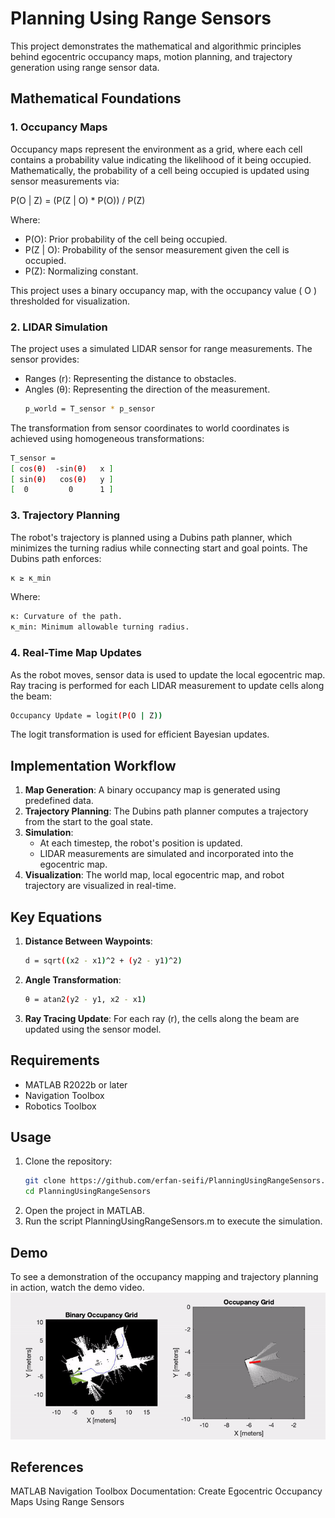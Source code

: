# Planning Using Range Sensors

This project demonstrates the mathematical and algorithmic principles behind egocentric occupancy maps, motion planning, and trajectory generation using range sensor data. 

## Mathematical Foundations

### 1. **Occupancy Maps**
Occupancy maps represent the environment as a grid, where each cell contains a probability value indicating the likelihood of it being occupied. Mathematically, the probability of a cell being occupied is updated using sensor measurements via:

P(O | Z) = (P(Z | O) * P(O)) / P(Z)

Where:

   - P(O): Prior probability of the cell being occupied.
   - P(Z | O): Probability of the sensor measurement given the cell is occupied.
   - P(Z): Normalizing constant.

This project uses a binary occupancy map, with the occupancy value \( O \) thresholded for visualization.

### 2. **LIDAR Simulation**
The project uses a simulated LIDAR sensor for range measurements. The sensor provides:
- Ranges (r): Representing the distance to obstacles.
- Angles (θ): Representing the direction of the measurement.
   ```bash
   p_world = T_sensor * p_sensor
   ```
The transformation from sensor coordinates to world coordinates is achieved using homogeneous transformations:
   ```bash
   T_sensor =
   [ cos(θ)  -sin(θ)   x ]
   [ sin(θ)   cos(θ)   y ]
   [  0         0      1 ]
   ```


### 3. **Trajectory Planning**
The robot's trajectory is planned using a Dubins path planner, which minimizes the turning radius while connecting start and goal points. The Dubins path enforces:
   ```bash
   κ ≥ κ_min
   ```
Where:
   ```bash
   κ: Curvature of the path.
   κ_min: Minimum allowable turning radius.
   ```

### 4. **Real-Time Map Updates**
As the robot moves, sensor data is used to update the local egocentric map. Ray tracing is performed for each LIDAR measurement to update cells along the beam:
   ```bash
   Occupancy Update = logit(P(O | Z))
   ```
The logit transformation is used for efficient Bayesian updates.

## Implementation Workflow

1. **Map Generation**: A binary occupancy map is generated using predefined data.
2. **Trajectory Planning**: The Dubins path planner computes a trajectory from the start to the goal state.
3. **Simulation**:
   - At each timestep, the robot's position is updated.
   - LIDAR measurements are simulated and incorporated into the egocentric map.
4. **Visualization**: The world map, local egocentric map, and robot trajectory are visualized in real-time.

## Key Equations

1. **Distance Between Waypoints**:
   ```bash
   d = sqrt((x2 - x1)^2 + (y2 - y1)^2)
   ```

2. **Angle Transformation**:
   ```bash
   θ = atan2(y2 - y1, x2 - x1)
   ```

3. **Ray Tracing Update**:
For each ray (r), the cells along the beam are updated using the sensor model.

## Requirements

- MATLAB R2022b or later
- Navigation Toolbox
- Robotics Toolbox

## Usage

1. Clone the repository:
   ```bash
   git clone https://github.com/erfan-seifi/PlanningUsingRangeSensors.git
   cd PlanningUsingRangeSensors
   ```
2. Open the project in MATLAB.
3. Run the script PlanningUsingRangeSensors.m to execute the simulation.
## Demo
To see a demonstration of the occupancy mapping and trajectory planning in action, watch the demo video.
![Simulation Demo](./demo.gif)

## References
MATLAB Navigation Toolbox Documentation: Create Egocentric Occupancy Maps Using Range Sensors
